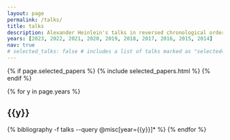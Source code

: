 ```yaml
---
layout: page
permalink: /talks/
title: talks
description: Alexander Heinlein's talks in reversed chronological order.
years: [2023, 2022, 2021, 2020, 2019, 2018, 2017, 2016, 2015, 2014]
nav: true
# selected_talks: false # includes a list of talks marked as "selected={true}"
---
```


<div class="publications">

{% if page.selected_papers %}
  {% include selected_papers.html %}
{% endif %}

{% for y in page.years %}
  <h2 class="year">{{y}}</h2>
  {% bibliography -f talks --query @misc[year={{y}}]* %}
{% endfor %}

</div>
